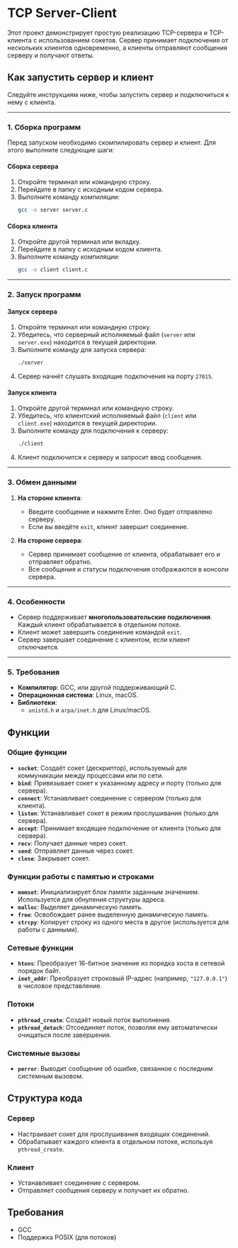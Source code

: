 # TCP Server-Client

Этот проект демонстрирует простую реализацию TCP-сервера и TCP-клиента с использованием сокетов. Сервер принимает подключения от нескольких клиентов одновременно, а клиенты отправляют сообщения серверу и получают ответы.

## Как запустить сервер и клиент

Следуйте инструкциям ниже, чтобы запустить сервер и подключиться к нему с клиента.

---

### 1. Сборка программ

Перед запуском необходимо скомпилировать сервер и клиент. Для этого выполните следующие шаги:

#### Сборка сервера
1. Откройте терминал или командную строку.
2. Перейдите в папку с исходным кодом сервера.
3. Выполните команду компиляции:
   ```bash
   gcc -o server server.c
   ```

#### Сборка клиента
1. Откройте другой терминал или вкладку.
2. Перейдите в папку с исходным кодом клиента.
3. Выполните команду компиляции:
   ```bash
   gcc -o client client.c
   ```

---

### 2. Запуск программ

#### Запуск сервера
1. Откройте терминал или командную строку.
2. Убедитесь, что серверный исполняемый файл (`server` или `server.exe`) находится в текущей директории.
3. Выполните команду для запуска сервера:
   ```bash
   ./server
   ```
4. Сервер начнёт слушать входящие подключения на порту `27015`.

#### Запуск клиента
1. Откройте другой терминал или командную строку.
2. Убедитесь, что клиентский исполняемый файл (`client` или `client.exe`) находится в текущей директории.
3. Выполните команду для подключения к серверу:
   ```bash
   ./client
   ```
4. Клиент подключится к серверу и запросит ввод сообщения.

---

### 3. Обмен данными

1. **На стороне клиента**:
   - Введите сообщение и нажмите Enter. Оно будет отправлено серверу.
   - Если вы введёте `exit`, клиент завершит соединение.
   
2. **На стороне сервера**:
   - Сервер принимает сообщение от клиента, обрабатывает его и отправляет обратно.
   - Все сообщения и статусы подключения отображаются в консоли сервера.


---

### 4. Особенности

- Сервер поддерживает **многопользовательские подключения**. Каждый клиент обрабатывается в отдельном потоке.
- Клиент может завершить соединение командой `exit`.
- Сервер завершает соединение с клиентом, если клиент отключается.

---

### 5. Требования

- **Компилятор**: GCC, или другой поддерживающий C.
- **Операционная система**: Linux, macOS.
- **Библиотеки**:
  - `unistd.h` и `arpa/inet.h` для Linux/macOS.
## Функции

### Общие функции
- **`socket`**: Создаёт сокет (дескриптор), используемый для коммуникации между процессами или по сети.
- **`bind`**: Привязывает сокет к указанному адресу и порту (только для сервера).
- **`connect`**: Устанавливает соединение с сервером (только для клиента).
- **`listen`**: Устанавливает сокет в режим прослушивания (только для сервера).
- **`accept`**: Принимает входящее подключение от клиента (только для сервера).
- **`recv`**: Получает данные через сокет.
- **`send`**: Отправляет данные через сокет.
- **`close`**: Закрывает сокет.

### Функции работы с памятью и строками
- **`memset`**: Инициализирует блок памяти заданным значением. Используется для обнуления структуры адреса.
- **`malloc`**: Выделяет динамическую память.
- **`free`**: Освобождает ранее выделенную динамическую память.
- **`strcpy`**: Копирует строку из одного места в другое (используется для работы с данными).

### Сетевые функции
- **`htons`**: Преобразует 16-битное значение из порядка хоста в сетевой порядок байт.
- **`inet_addr`**: Преобразует строковый IP-адрес (например, `"127.0.0.1"`) в числовое представление.

### Потоки
- **`pthread_create`**: Создаёт новый поток выполнения.
- **`pthread_detach`**: Отсоединяет поток, позволяя ему автоматически очищаться после завершения.

### Системные вызовы
- **`perror`**: Выводит сообщение об ошибке, связанное с последним системным вызовом.

## Структура кода
### Сервер
- Настраивает сокет для прослушивания входящих соединений.
- Обрабатывает каждого клиента в отдельном потоке, используя `pthread_create`.

### Клиент
- Устанавливает соединение с сервером.
- Отправляет сообщения серверу и получает их обратно.

## Требования
- GCC
- Поддержка POSIX (для потоков)

